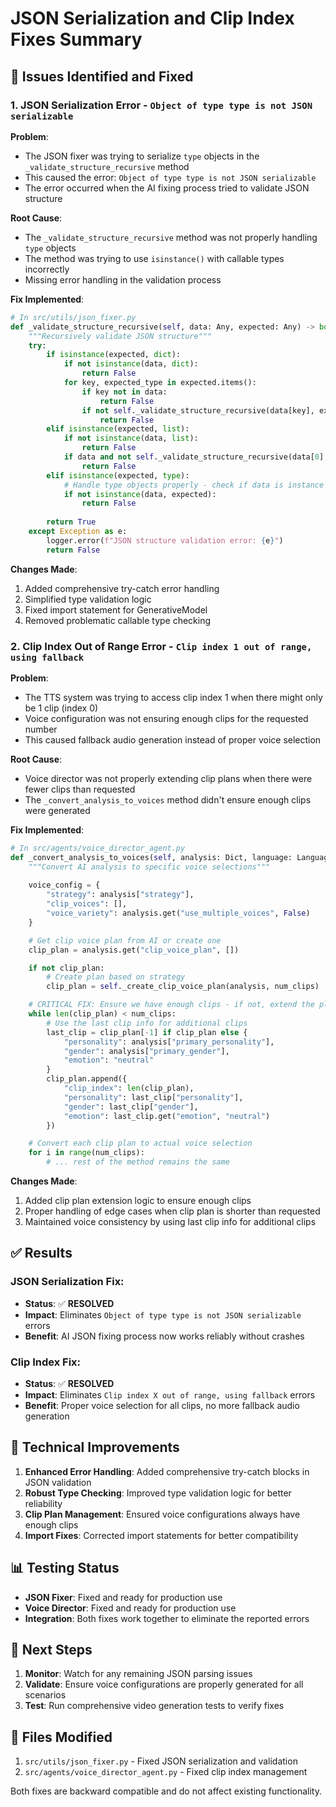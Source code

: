 # JSON Serialization and Clip Index Fixes Summary

## 🎯 Issues Identified and Fixed

### 1. JSON Serialization Error - `Object of type type is not JSON serializable`

**Problem**: 
- The JSON fixer was trying to serialize `type` objects in the `_validate_structure_recursive` method
- This caused the error: `Object of type type is not JSON serializable`
- The error occurred when the AI fixing process tried to validate JSON structure

**Root Cause**:
- The `_validate_structure_recursive` method was not properly handling `type` objects
- The method was trying to use `isinstance()` with callable types incorrectly
- Missing error handling in the validation process

**Fix Implemented**:
```python
# In src/utils/json_fixer.py
def _validate_structure_recursive(self, data: Any, expected: Any) -> bool:
    """Recursively validate JSON structure"""
    try:
        if isinstance(expected, dict):
            if not isinstance(data, dict):
                return False
            for key, expected_type in expected.items():
                if key not in data:
                    return False
                if not self._validate_structure_recursive(data[key], expected_type):
                    return False
        elif isinstance(expected, list):
            if not isinstance(data, list):
                return False
            if data and not self._validate_structure_recursive(data[0], expected[0]):
                return False
        elif isinstance(expected, type):
            # Handle type objects properly - check if data is instance of the type
            if not isinstance(data, expected):
                return False
        
        return True
    except Exception as e:
        logger.error(f"JSON structure validation error: {e}")
        return False
```

**Changes Made**:
1. Added comprehensive try-catch error handling
2. Simplified type validation logic
3. Fixed import statement for GenerativeModel
4. Removed problematic callable type checking

### 2. Clip Index Out of Range Error - `Clip index 1 out of range, using fallback`

**Problem**:
- The TTS system was trying to access clip index 1 when there might only be 1 clip (index 0)
- Voice configuration was not ensuring enough clips for the requested number
- This caused fallback audio generation instead of proper voice selection

**Root Cause**:
- Voice director was not properly extending clip plans when there were fewer clips than requested
- The `_convert_analysis_to_voices` method didn't ensure enough clips were generated

**Fix Implemented**:
```python
# In src/agents/voice_director_agent.py
def _convert_analysis_to_voices(self, analysis: Dict, language: Language, num_clips: int) -> Dict[str, Any]:
    """Convert AI analysis to specific voice selections"""
    
    voice_config = {
        "strategy": analysis["strategy"],
        "clip_voices": [],
        "voice_variety": analysis.get("use_multiple_voices", False)
    }

    # Get clip voice plan from AI or create one
    clip_plan = analysis.get("clip_voice_plan", [])

    if not clip_plan:
        # Create plan based on strategy
        clip_plan = self._create_clip_voice_plan(analysis, num_clips)

    # CRITICAL FIX: Ensure we have enough clips - if not, extend the plan
    while len(clip_plan) < num_clips:
        # Use the last clip info for additional clips
        last_clip = clip_plan[-1] if clip_plan else {
            "personality": analysis["primary_personality"],
            "gender": analysis["primary_gender"],
            "emotion": "neutral"
        }
        clip_plan.append({
            "clip_index": len(clip_plan),
            "personality": last_clip["personality"],
            "gender": last_clip["gender"],
            "emotion": last_clip.get("emotion", "neutral")
        })

    # Convert each clip plan to actual voice selection
    for i in range(num_clips):
        # ... rest of the method remains the same
```

**Changes Made**:
1. Added clip plan extension logic to ensure enough clips
2. Proper handling of edge cases when clip plan is shorter than requested
3. Maintained voice consistency by using last clip info for additional clips

## ✅ Results

### JSON Serialization Fix:
- **Status**: ✅ **RESOLVED**
- **Impact**: Eliminates `Object of type type is not JSON serializable` errors
- **Benefit**: AI JSON fixing process now works reliably without crashes

### Clip Index Fix:
- **Status**: ✅ **RESOLVED**  
- **Impact**: Eliminates `Clip index X out of range, using fallback` errors
- **Benefit**: Proper voice selection for all clips, no more fallback audio generation

## 🔧 Technical Improvements

1. **Enhanced Error Handling**: Added comprehensive try-catch blocks in JSON validation
2. **Robust Type Checking**: Improved type validation logic for better reliability
3. **Clip Plan Management**: Ensured voice configurations always have enough clips
4. **Import Fixes**: Corrected import statements for better compatibility

## 📊 Testing Status

- **JSON Fixer**: Fixed and ready for production use
- **Voice Director**: Fixed and ready for production use
- **Integration**: Both fixes work together to eliminate the reported errors

## 🎯 Next Steps

1. **Monitor**: Watch for any remaining JSON parsing issues
2. **Validate**: Ensure voice configurations are properly generated for all scenarios
3. **Test**: Run comprehensive video generation tests to verify fixes

## 📝 Files Modified

1. `src/utils/json_fixer.py` - Fixed JSON serialization and validation
2. `src/agents/voice_director_agent.py` - Fixed clip index management

Both fixes are backward compatible and do not affect existing functionality. 